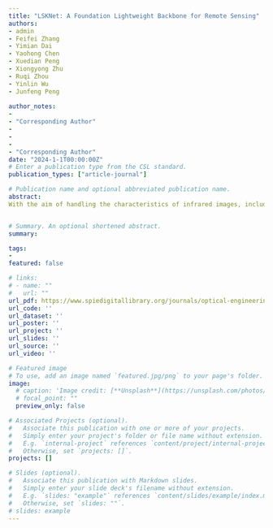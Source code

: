 ```yaml
---
title: "LSKNet: A Foundation Lightweight Backbone for Remote Sensing"
authors:
- admin
- Feifei Zhang
- Yimian Dai
- Yaohong Chen
- Xuedian Peng
- Xiongyong Zhu
- Ruqi Zhou
- Yinlin Wu
- Junfeng Peng
  
author_notes:
- 
- "Corresponding Author"
- 
- 
- 
- "Corresponding Author"
date: "2024-1-1T00:00:00Z"
# Enter a publication type from the CSL standard.
publication_types: ["article-journal"]

# Publication name and optional abbreviated publication name.
abstract:
With the aim of handling the characteristics of infrared images, including their high dynamic range (HDR), low contrast, and blurry edges, this paper proposes an approach for displaying infrared images with gradient domain guided image filter (GIF). First, the original image is decomposed into base layer and detail layer by gradient domain GIF and Gaussian filter. Second, the adaptive double plateau histogram equalization method is used to compress the dynamic range and enhance the overall brightness of the base layer. Third, a detail gain factor is constructed to gain the detail layer, and then a display method for the detail layer is designed by considering the “3σ” rule in Gaussian distributions. Finally, the processed base layer and detail layer are linearly fused to obtain the result image. The proposed method and five mainstream infrared image display methods are used to process infrared images collected in four different scenes.Subjective and objective evaluation methods are used to demonstrate that the proposed method is capable of compressing the dynamic range, improving the overall brightness and enhancing the local details, as well as displaying HDR infrared images with a high degree of fidelity.


# Summary. An optional shortened abstract.
summary: 

tags:
- 
featured: false

# links:
# - name: ""
#   url: ""
url_pdf: https://www.spiedigitallibrary.org/journals/optical-engineering/volume-63/issue-1/013105/Display-method-for-high-dynamic-range-infrared-image-based-on/10.1117/1.OE.63.1.013105.short
url_code: ''
url_dataset: ''
url_poster: ''
url_project: ''
url_slides: ''
url_source: ''
url_video: ''

# Featured image
# To use, add an image named `featured.jpg/png` to your page's folder. 
image:
  # caption: 'Image credit: [**Unsplash**](https://unsplash.com/photos/jdD8gXaTZsc)'
  # focal_point: ""
  preview_only: false

# Associated Projects (optional).
#   Associate this publication with one or more of your projects.
#   Simply enter your project's folder or file name without extension.
#   E.g. `internal-project` references `content/project/internal-project/index.md`.
#   Otherwise, set `projects: []`.
projects: []

# Slides (optional).
#   Associate this publication with Markdown slides.
#   Simply enter your slide deck's filename without extension.
#   E.g. `slides: "example"` references `content/slides/example/index.md`.
#   Otherwise, set `slides: ""`.
# slides: example
---
```

